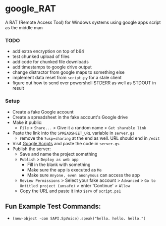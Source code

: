 # google_RAT
A RAT (Remote Access Tool) for Windows systems using google apps script as the middle man

### TODO
* add extra encryption on top of b64
* test chunked upload of files
* add code for chunked file downloads
* add timestamps to google drive output
* change distractor from google maps to something else
* implement data reset from `script.py` for a stale client
* figure out how to send over powershell STDERR as well as STDOUT in result

### Setup
* Create a fake Google account
* Create a spreadsheet in the fake account's Google drive
* Make it public:
  * `File` > `Share...` > Give it a random name > `Get sharable link`
* Paste the link into the `SPREADSHEET_URL` variable in `server.gs`
  * remove the `?usp=sharing` at the end as well. URL should end in `/edit`
* Visit [Google Scripts](https://www.google.com/script/start/) and paste the code in `server.gs`
* Publish the server:
  * Save and name the project something
  * `Publish` > `Deploy as web app`
    * Fill in the blank with something
    * Make sure the app is executed as `Me`
    * Make sure `Anyone, even anonymous` can access the app
  * `Review Permissions` > Select your fake account > `Advanced` > `Go to Untitled project (unsafe)` > enter 'Continue' > `Allow`
  * Copy the URL and paste it into `$srv` of `script.ps1`

## Fun Example Test Commands:
* `(new-object -com SAPI.SpVoice).speak("hello. hello. hello.")`
